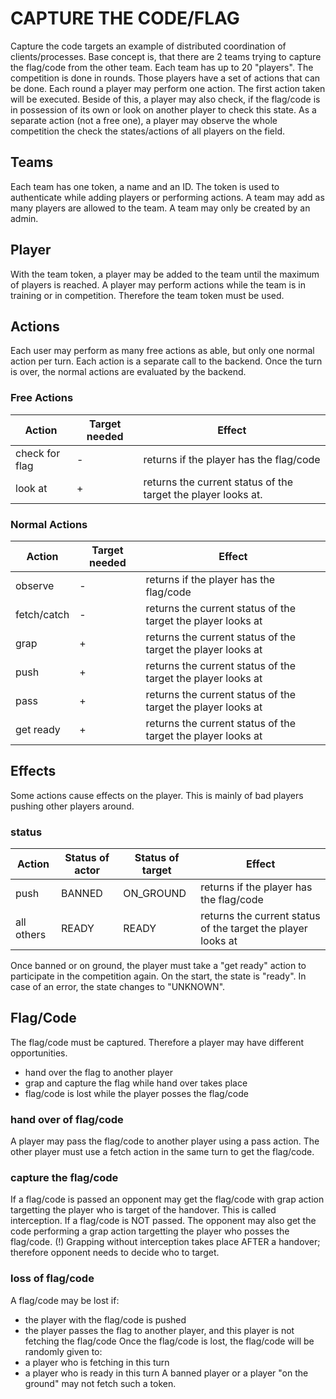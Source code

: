 # CAPTURE THE CODE/FLAG
Capture the code targets an example of distributed coordination of clients/processes.
Base concept is, that there are 2 teams trying to capture the flag/code from the other team.
Each team has up to 20 "players". The competition is done in rounds. Those players have a set of actions that can be done. Each round a player may perform one action.
The first action taken will be executed. Beside of this, a player may also check, if the flag/code is in possession of its own or look on another player to check this state.
As a separate action (not a free one), a player may observe the whole competition the check the states/actions of all players on the field.

## Teams
Each team has one token, a name and an ID. The token is used to authenticate while adding players or performing actions.
A team may add as many players are allowed to the team.
A team may only be created by an admin.

## Player
With the team token, a player may be added to the team until the maximum of players is reached.
A player may perform actions while the team is in training or in competition. Therefore the team token must be used.

## Actions
Each user may perform as many free actions as able, but only one normal action per turn.
Each action is a separate call to the backend. Once the turn is over, the normal actions are evaluated by the backend.


### Free Actions
| Action         | Target needed | Effect                                                        |
|----------------|---------------|---------------------------------------------------------------|
| check for flag | -             | returns if the player has the flag/code                       |
| look at        | +             | returns the current status of the target the player looks at. | 

### Normal Actions
| Action      | Target needed | Effect                                                         |
|-------------|---------------|----------------------------------------------------------------|
| observe     | -             | returns if the player has the flag/code                        |
| fetch/catch | -             | returns the current status of the target the player looks at   |
| grap        | +             | returns the current status of the target the player looks at   |
| push        | +             | returns the current status of the target the player looks at   |
| pass        | +             | returns the current status of the target the player looks at   |
| get ready   | +             | returns the current status of the target the player looks at   |

## Effects
Some actions cause effects on the player. This is mainly of bad players pushing other players around.
### status
| Action     | Status of actor | Status of target | Effect                                                       |
|------------|-----------------|------------------|--------------------------------------------------------------|
| push       | BANNED          | ON_GROUND        | returns if the player has the flag/code                      |
| all others | READY           | READY            | returns the current status of the target the player looks at |
Once banned or on ground, the player must take a "get ready" action to participate in the competition again.
On the start, the state is "ready". In case of an error, the state changes to "UNKNOWN".

## Flag/Code
The flag/code must be captured. Therefore a player may have different opportunities.
- hand over the flag to another player
- grap and capture the flag while hand over takes place
- flag/code is lost while the player posses the flag/code 

### hand over of flag/code
A player may pass the flag/code to another player using a pass action. 
The other player must use a fetch action in the same turn to get the flag/code.

### capture the flag/code
If a flag/code is passed an opponent may get the flag/code with grap action targetting the player who is target of the handover.
This is called interception.
If a flag/code is NOT passed. The opponent may also get the code performing a grap action targetting the player who posses the flag/code.
(!) Grapping without interception takes place AFTER a handover; therefore opponent needs to decide who to target.

### loss of flag/code
A flag/code may be lost if:
- the player with the flag/code is pushed
- the player passes the flag to another player, and this player is not fetching the flag/code
Once the flag/code is lost, the flag/code will be randomly given to:
- a player who is fetching in this turn
- a player who is ready in this turn
A banned player or a player "on the ground" may not fetch such a token.